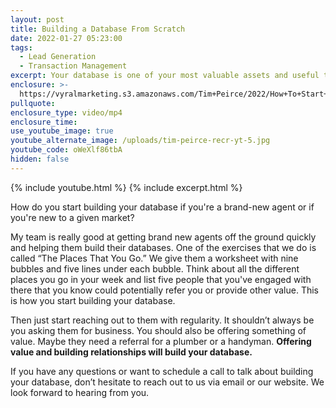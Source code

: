 ```yaml
---
layout: post
title: Building a Database From Scratch
date: 2022-01-27 05:23:00
tags:
  - Lead Generation
  - Transaction Management
excerpt: Your database is one of your most valuable assets and useful tools.
enclosure: >-
  https://vyralmarketing.s3.amazonaws.com/Tim+Peirce/2022/How+To+Start+Building+A+Data+Base.mp4
pullquote:
enclosure_type: video/mp4
enclosure_time:
use_youtube_image: true
youtube_alternate_image: /uploads/tim-peirce-recr-yt-5.jpg
youtube_code: oWeXlf86tbA
hidden: false
---
```

{% include youtube.html %} {% include excerpt.html %}

How do you start building your database if you're a brand-new agent or if you're new to a given market?

My team is really good at getting brand new agents off the ground quickly and helping them build their databases. One of the exercises that we do is called “The Places That You Go.” We give them a worksheet with nine bubbles and five lines under each bubble. Think about all the different places you go in your week and list five people that you've engaged with there that you know could potentially refer you or provide other value. This is how you start building your database.

Then just start reaching out to them with regularity. It shouldn’t always be you asking them for business. You should also be offering something of value. Maybe they need a referral for a plumber or a handyman. **Offering value and building relationships will build your database.**

If you have any questions or want to schedule a call to talk about building your database, don’t hesitate to reach out to us via email or our website. We look forward to hearing from you.
